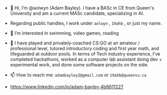 - 👋 Hi, I’m @aolwyn (Adam Bayley). I have a BASc in CE from Queen's University and am a current MASc candidate, specializing in AI.

- Regarding public handles, I work under `aolwyn` , `19ahb` , or just my name.

- 👀 I’m interested in swimming, video games, reading

- 🔨 I have  played and privately-coached CS:GO at an amateur / professional level, tutored introductory coding and first year math, and lifeguarded at outdoor pools. In terms of Tech industry experience, I've completed hackathons, worked as a computer lab assistant doing dev + experimental work, and done some software projects on the side.

- 📫 How to reach me: `adambayley2@gmail.com` or `19ahb@queensu.ca`
- https://www.linkedin.com/in/adam-bayley-4b6611227 

<!---
aolwyn/aolwyn is a ✨ special ✨ repository because its `README.md` (this file) appears on your GitHub profile.
You can click the Preview link to take a look at your changes.
--->
